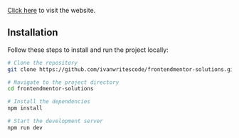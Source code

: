 [Click here](https://ivanwritescode.github.io/results-summary-component/) to visit the website.

## Installation

Follow these steps to install and run the project locally:

```bash
# Clone the repository
git clone https://github.com/ivanwritescode/frontendmentor-solutions.git

# Navigate to the project directory
cd frontendmentor-solutions 

# Install the dependencies
npm install

# Start the development server
npm run dev
